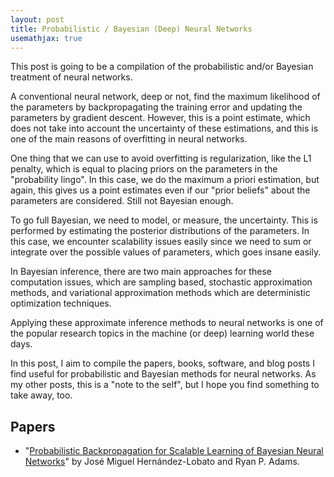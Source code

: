 ```yaml
---
layout: post
title: Probabilistic / Bayesian (Deep) Neural Networks
usemathjax: true
---
```


This post is going to be a compilation of the probabilistic and/or Bayesian treatment of neural networks.

A conventional neural network, deep or not, find the maximum likelihood of the parameters by backpropagating the training error and updating the parameters by gradient descent. However, this is a point estimate, which does not take into account the uncertainty of these estimations, and this is one of the main reasons of overfitting in neural networks.

One thing that we can use to avoid overfitting is regularization, like the L1 penalty, which is equal to placing priors on the parameters in the "probability lingo". In this case, we do the maximum a priori estimation, but again, this gives us a point estimates even if our "prior beliefs" about the parameters are considered. Still not Bayesian enough.

To go full Bayesian, we need to model, or measure, the uncertainty. This is performed by estimating the posterior distributions of the parameters. In this case, we encounter scalability issues easily since we need to sum or integrate over the possible values of parameters, which goes insane easily.

In Bayesian inference, there are two main approaches for these computation issues, which are sampling based, stochastic approximation methods, and variational approximation methods which are deterministic optimization techniques.

Applying these approximate inference methods to neural networks is one of the popular research topics in the machine (or deep) learning world these days.

In this post, I aim to compile the papers, books, software, and blog posts I find useful for probabilistic and Bayesian methods for neural networks. As my other posts, this is a "note to the self", but I hope you find something to take away, too.

Papers
------
- "[Probabilistic Backpropagation for Scalable Learning of Bayesian Neural Networks]()" by José Miguel Hernández-Lobato and Ryan P. Adams.
